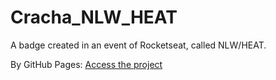 # Cracha_NLW_HEAT
A badge created in an event of Rocketseat, called NLW/HEAT.

By GitHub Pages: <a href="https://guilhermemarques1.github.io/Cracha_NLW_HEAT/" target="_blank" >Access the project</a>
